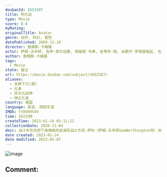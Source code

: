 ```yaml
---
doubanId: 1652587
title: 阿凡达
type: Movie
score: 8.8
myRating: 
originalTitle: Avatar
genre: 动作, 科幻, 冒险
datePublished: 2009-12-18
director: 詹姆斯·卡梅隆
actor: 萨姆·沃辛顿, 佐伊·索尔达娜, 西格妮·韦弗, 史蒂芬·朗, 米歇尔·罗德里格兹, 吉奥瓦尼·瑞比西, undefined, 希·庞德, 韦斯·斯塔迪, 拉兹·阿隆索, 迪利普·劳, 马特·杰拉德, 肖恩·安东尼·莫兰, 杰森·怀特, 斯科特·劳伦斯, 凯利·基尔戈, 詹姆斯·皮特, 肖恩·帕特里克·墨菲, 彼得·狄龙, 凯文·多曼, 凯尔森·亨德森, 大卫·范·霍恩, 雅克布·托毛里, undefined, 卢克·霍克, 伍迪·舒尔茨, 彼得·门萨, 伊拉姆·崔, 黛布拉·威尔逊, undefined, 马修张伯伦, 詹姆斯·盖林, 拉斯科·阿特金斯, undefined, 罗文·贝特杰曼, undefined, 罗德尼·库克, undefined, undefined, 蒂姆·卡诺, 卡米尔·基南, 迪恩·诺斯利, undefined, 季冠霖, 詹姆斯·霍纳, 泰瑞·诺塔里, 陆建艺
author: 詹姆斯·卡梅隆
tags:
  - Movie
state: 看过
url: https://movie.douban.com/subject/1652587/
aliases:
  - 天神下凡(港)
  - 化身
  - 异次元战神
  - 神之化身
country: 美国
language: 英语, 西班牙语
IMDb: tt0499549
time: 162分钟
createTime: 2023-01-24 01:11:22
collectionDate: 2020-11-04
desc: 战斗中负伤而下身瘫痪的前海军战士杰克·萨利（萨姆·沃辛顿SamWorthington饰）决定替死去的同胞哥哥来到潘多拉星操纵格蕾丝博士（西格妮·韦弗SigourneyWeaver饰）用人类...
date created: 2023-01-24
date modified: 2023-03-07
---
```


![image](p2634997853.jpg)

Comment:
---
